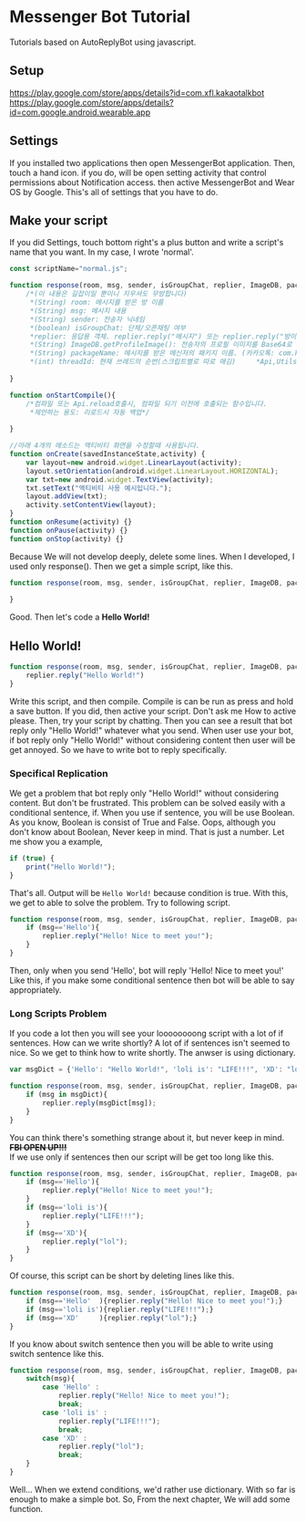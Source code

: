 # Messenger Bot Tutorial
Tutorials based on AutoReplyBot using javascript.

## Setup
https://play.google.com/store/apps/details?id=com.xfl.kakaotalkbot  
https://play.google.com/store/apps/details?id=com.google.android.wearable.app

## Settings
If you installed two applications then open MessengerBot application. Then, touch a hand icon. if you do, will be open setting activity that control permissions about Notification access. then active MessengerBot and Wear OS by Google. This's all of settings that you have to do.

## Make your script
If you did Settings, touch bottom right's a plus button and write a script's name that you want. In my case, I wrote 'normal'.
```js
const scriptName="normal.js";

function response(room, msg, sender, isGroupChat, replier, ImageDB, packageName, threadId){
    /*(이 내용은 길잡이일 뿐이니 지우셔도 무방합니다)
     *(String) room: 메시지를 받은 방 이름
     *(String) msg: 메시지 내용
     *(String) sender: 전송자 닉네임
     *(boolean) isGroupChat: 단체/오픈채팅 여부
     *replier: 응답용 객체. replier.reply("메시지") 또는 replier.reply("방이름","메시지")로 전송
     *(String) ImageDB.getProfileImage(): 전송자의 프로필 이미지를 Base64로 인코딩하여 반환
     *(String) packageName: 메시지를 받은 메신저의 패키지 이름. (카카오톡: com.kakao.talk, 페메: com.facebook.orca, 라인: jp.naver.line.android
     *(int) threadId: 현재 쓰레드의 순번(스크립트별로 따로 매김)     *Api,Utils객체에 대해서는 설정의 도움말 참조*/
    
}

function onStartCompile(){
    /*컴파일 또는 Api.reload호출시, 컴파일 되기 이전에 호출되는 함수입니다.
     *제안하는 용도: 리로드시 자동 백업*/
    
}

//아래 4개의 메소드는 액티비티 화면을 수정할때 사용됩니다.
function onCreate(savedInstanceState,activity) {
    var layout=new android.widget.LinearLayout(activity);
    layout.setOrientation(android.widget.LinearLayout.HORIZONTAL);
    var txt=new android.widget.TextView(activity);
    txt.setText("액티비티 사용 예시입니다.");
    layout.addView(txt);
    activity.setContentView(layout);
}
function onResume(activity) {}
function onPause(activity) {}
function onStop(activity) {}
```
Because We will not develop deeply, delete some lines. When I developed, I used only response(). Then we get a simple script, like this.
```js
function response(room, msg, sender, isGroupChat, replier, ImageDB, packageName, threadId){
    
}
```
Good. Then let's code a **Hello World!**
## Hello World!
```js
function response(room, msg, sender, isGroupChat, replier, ImageDB, packageName, threadId){
    replier.reply("Hello World!")
}
```
Write this script, and then compile. Compile is can be run as press and hold a save button. If you did, then active your script. Don't ask me How to active please. Then, try your script by chatting. Then you can see a result that bot reply only "Hello World!" whatever what you send. When user use your bot, if bot reply only "Hello World!" without considering content then user will be get annoyed. So we have to write bot to reply specifically.
### Specifical Replication
We get a problem that bot reply only "Hello World!" without considering content. But don't be frustrated. This problem can be solved easily with a conditional sentence, if. When you use if sentence, you will be use Boolean. As you know, Boolean is consist of True and False. Oops, although you don't know about Boolean, Never keep in mind. That is just a number. Let me show you a example,
```js
if (true) {
    print("Hello World!");
}
```
That's all. Output will be `Hello World!` because condition is true. With this, we get to able to solve the problem. Try to following script.
```js
function response(room, msg, sender, isGroupChat, replier, ImageDB, packageName, threadId){
    if (msg=='Hello'){
        replier.reply("Hello! Nice to meet you!");
    }
}
```
Then, only when you send 'Hello', bot will reply 'Hello! Nice to meet you!' Like this, if you make some conditional sentence then bot will be able to say appropriately.
### Long Scripts Problem
If you code a lot then you will see your loooooooong script with a lot of if sentences. How can we write shortly? A lot of if sentences isn't seemed to nice. So we get to think how to write shortly. The anwser is using dictionary.
```js
var msgDict = {'Hello': "Hello World!", 'loli is': "LIFE!!!", 'XD': "lol"};

function response(room, msg, sender, isGroupChat, replier, ImageDB, packageName, threadId){
    if (msg in msgDict){
        replier.reply(msgDict[msg]);
    }
}
```
You can think there's something strange about it, but never keep in mind. ~~**FBI OPEN UP!!!**~~  
If we use only if sentences then our script will be get too long like this.
```js
function response(room, msg, sender, isGroupChat, replier, ImageDB, packageName, threadId){
    if (msg=='Hello'){
        replier.reply("Hello! Nice to meet you!");
    }
    if (msg=='loli is'){
        replier.reply("LIFE!!!");
    }
    if (msg=='XD'){
        replier.reply("lol");
    }
}
```
Of course, this script can be short by deleting lines like this.
```js
function response(room, msg, sender, isGroupChat, replier, ImageDB, packageName, threadId){
    if (msg=='Hello'  ){replier.reply("Hello! Nice to meet you!");}
    if (msg=='loli is'){replier.reply("LIFE!!!");}
    if (msg=='XD'     ){replier.reply("lol");}
}
```
If you know about switch sentence then you will be able to write using switch sentence like this.
```js
function response(room, msg, sender, isGroupChat, replier, ImageDB, packageName, threadId){
    switch(msg){
        case 'Hello' :
            replier.reply("Hello! Nice to meet you!");
            break;
        case 'loli is' :
            replier.reply("LIFE!!!");
            break;
        case 'XD' :
            replier.reply("lol");
            break;
    }
}
```
Well... When we extend conditions, we'd rather use dictionary. With so far is enough to make a simple bot. So, From the next chapter, We will add some function.
